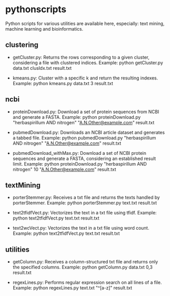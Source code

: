 # pythonscripts
Python scripts for various utilities are available here, especially: text mining, machine learning and bioinformatics.

clustering
--------------------------------------------------------------------------------------------------------------------------------
- getCluster.py: Returns the rows corresponding to a given cluster, considering a file with clustered indices.
Example: python getCluster.py data.txt clusIdx.txt result.txt

- kmeans.py: Cluster with a specific k and return the resulting indexes.
Example: python kmeans.py data.txt 3 result.txt

ncbi
--------------------------------------------------------------------------------------------------------------------------------
- proteinDownload.py: Download a set of protein sequences from NCBI and generate a FASTA.
Example: python proteinDownload.py "herbaspirillum AND nitrogen" "A.N.Other@example.com" result.txt

- pubmedDownload.py: Downloads an NCBI article dataset and generates a tabbed file.
Example: python pubmedDownload.py "herbaspirillum AND nitrogen" "A.N.Other@example.com" result.txt

- pubmedDownload_withMax.py: Download a set of NCBI protein sequences and generate a FASTA, considering an established result limit.
Example: python proteinDownload.py "herbaspirillum AND nitrogen" 10 "A.N.Other@example.com" result.txt

textMining
--------------------------------------------------------------------------------------------------------------------------------
- porterStemmer.py: Receives a txt file and returns the texts handled by porterStemmer.
Example: python porterStemmer.py text.txt result.txt

- text2tfidfVect.py: Vectorizes the text in a txt file using tfidf.
Example: python text2tfidfVect.py text.txt result.txt

- text2wcVect.py: Vectorizes the text in a txt file using word count.
Example: python text2tfidfVect.py text.txt result.txt

utilities
--------------------------------------------------------------------------------------------------------------------------------
- getColumn.py: Receives a column-structured txt file and returns only the specified columns.
Example: python getColumn.py data.txt 0,3 result.txt

- regexLines.py: Performs regular expression search on all lines of a file.
Example: python regexLines.py text.txt "^[a-z]" result.txt
